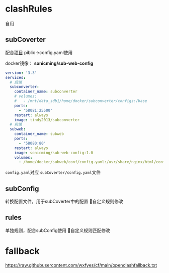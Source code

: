# clashRules
自用

## subCoverter

配合[项目](https://github.com/sonicmingit/sub-web)
piblic->config.yaml使用

docker镜像：
**sonicming/sub-web-config**

```yaml
version: '3.3'
services:
  # 后端
  subconverter:
    container_name: subconverter
    # volumes:
    #   - /mnt/data_sdb1/home/docker/subconverter/configs:/base      
    ports:
      - '58081:25500'
    restart: always
    image: tindy2013/subconverter
  # 前端
  subweb:
    container_name: subweb
    ports:
      - '58080:80'
    restart: always
    image: sonicming/sub-web-config:1.0
    volumes:
      - /home/docker/subweb/conf/config.yaml:/usr/share/nginx/html/config.yaml
```

`config.yaml`对应 `subCoverter/config.yaml`文件


## subConfig
转换配置文件，用于subCoverter中的配置
📌自定义规则修改


## rules
单独规则，配合subConfig使用
📌自定义规则匹配修改





# fallback
https://raw.githubusercontent.com/wxfyes/cf/main/openclashfallback.txt
